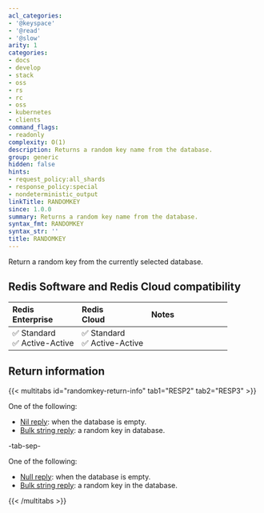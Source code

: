```yaml
---
acl_categories:
- '@keyspace'
- '@read'
- '@slow'
arity: 1
categories:
- docs
- develop
- stack
- oss
- rs
- rc
- oss
- kubernetes
- clients
command_flags:
- readonly
complexity: O(1)
description: Returns a random key name from the database.
group: generic
hidden: false
hints:
- request_policy:all_shards
- response_policy:special
- nondeterministic_output
linkTitle: RANDOMKEY
since: 1.0.0
summary: Returns a random key name from the database.
syntax_fmt: RANDOMKEY
syntax_str: ''
title: RANDOMKEY
---
```

Return a random key from the currently selected database.

## Redis Software and Redis Cloud compatibility

| Redis<br />Enterprise | Redis<br />Cloud | <span style="min-width: 9em; display: table-cell">Notes</span> |
|:----------------------|:-----------------|:------|
| <span title="Supported">&#x2705; Standard</span><br /><span title="Supported"><nobr>&#x2705; Active-Active</nobr></span> | <span title="Supported">&#x2705; Standard</span><br /><span title="Supported"><nobr>&#x2705; Active-Active</nobr></span> |  |

## Return information

{{< multitabs id="randomkey-return-info" 
    tab1="RESP2" 
    tab2="RESP3" >}}

One of the following:
* [Nil reply](../../develop/reference/protocol-spec#bulk-strings): when the database is empty.
* [Bulk string reply](../../develop/reference/protocol-spec#bulk-strings): a random key in database.

-tab-sep-

One of the following:
* [Null reply](../../develop/reference/protocol-spec#nulls): when the database is empty.
* [Bulk string reply](../../develop/reference/protocol-spec#bulk-strings): a random key in the database.

{{< /multitabs >}}
